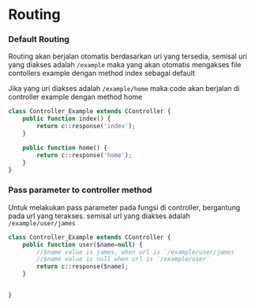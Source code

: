 # Routing

### Default Routing

Routing akan berjalan otomatis berdasarkan uri yang tersedia, semisal uri yang diakses adalah `/example`
maka yang akan otomatis mengakses file contollers example dengan method index sebagai default

Jika yang uri diakses adalah `/example/home` maka code akan berjalan di controller example dengan method home

```php
class Controller_Example extends CController {
    public function index() {
        return c::response('index');
    }

    public function home() {
        return c::response('home');
    }
}
```

### Pass parameter to controller method

Untuk melakukan pass parameter pada fungsi di controller, bergantung pada url yang terakses.
semisal url yang diakses adalah `/example/user/james`

```php
class Controller_Example extends CController {
    public function user($name=null) {
        //$name value is james, when url is `/example/user/james`
        //$name value is null when url is `/example/user`
        return c::response($name);
    }


}
```

